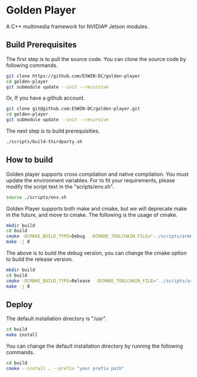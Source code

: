 # Golden Player

A C++ multimedia framework for NVIDIA® Jetson modules.

## Build Prerequisites

The first step is to pull the source code. You can clone the source code by following commands.

```bash
git clone https://github.com/ESWIN-DC/golden-player
cd golden-player
git submodule update --init --recursive
```

Or, If you have a github account.

```bash
git clone git@github.com:ESWIN-DC/golden-player.git
cd golden-player
git submodule update --init --recursive
```

The next step is to build prerequisities.

```bash
./scripts/build-thirdparty.sh
```

## How to build

Golden player supports cross compilation and native compilation. You must update the environment variables. For to fit your requirements, please modify the script text in the "scripts/env.sh".

```bash
source ./scripts/env.sh
```

Golden Player supports both make and cmake, but we will deprecate make in the future, and move to cmake. The following is the usage of cmake.

```bash
mkdir build
cd build
cmake -DCMAKE_BUILD_TYPE=Debug  -DCMAKE_TOOLCHAIN_FILE="../scripts/arm64-cross.cmake" ..
make -j 8
```

The above is to build the debug version, you can change the cmake option to build the release version.

```bash
mkdir build
cd build
cmake -DCMAKE_BUILD_TYPE=Release  -DCMAKE_TOOLCHAIN_FILE="../scripts/arm64-cross.cmake" ..
make -j 8
```

## Deploy

The default installation directory is "/usr".

```bash
cd build
make install
```

You can change the default installation directory by running the following commands.

```bash
cd build
cmake --install . --prefix "your prefix path"
```
